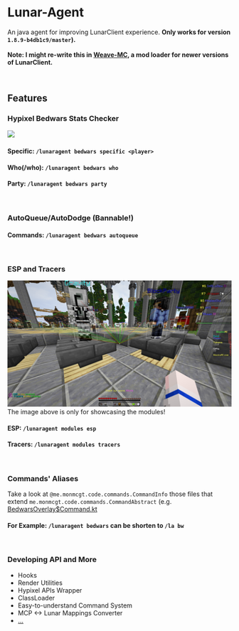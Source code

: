 # Lunar-Agent
An java agent for improving LunarClient experience.
<strong>Only works for version `1.8.9-b4db1c9/master`).</strong>
<br>
<br>
<strong>Note: I might re-write this in [Weave-MC](https://github.com/Weave-MC/), a mod loader for newer versions of LunarClient.</strong>

<br>

## Features

### Hypixel Bedwars Stats Checker
![](https://github.com/Monmcgt/Lunar-Agent/blob/master/assets/bedwars-stats.gif?raw=true)
#### Specific: `/lunaragent bedwars specific <player>`
#### Who(/who): `/lunaragent bedwars who`
#### Party: `/lunaragent bedwars party`

<br>

### AutoQueue/AutoDodge <strong>(Bannable!)</strong>
#### Commands: `/lunaragent bedwars autoqueue`

<br>

### ESP and Tracers
![](https://github.com/Monmcgt/Lunar-Agent/blob/master/assets/ESP-Tracers.png?raw=true)
The image above is only for showcasing the modules!
#### ESP: `/lunaragent modules esp`
#### Tracers: `/lunaragent modules tracers`

<br>

### Commands' Aliases
Take a look at `@me.monmcgt.code.commands.CommandInfo` those files that extend `me.monmcgt.code.commands.CommandAbstract` (e.g. <a href="https://github.com/Monmcgt/Lunar-Agent/blob/cc9ba6aaf0e052e3510540d990f710ff23a57af5/src/main/java/me/monmcgt/code/commands/impl/overlay/BedwarsOverlay%24Command.kt#L17">BedwarsOverlay$Command.kt</a>
#### For Example: `/lunaragent bedwars` can be shorten to `/la bw`

<br>

### Developing API and More
<ul>
<li>Hooks</li>
<li>Render Utilities</li>
<li>Hypixel APIs Wrapper</li>
<li>ClassLoader</li>
<li>Easy-to-understand Command System</li>
<li>MCP <-> Lunar Mappings Converter</li>
<li><a href="https://github.com/Monmcgt/Lunar-Agent/tree/master/src/main/java/me/monmcgt/code">...</a></li>
